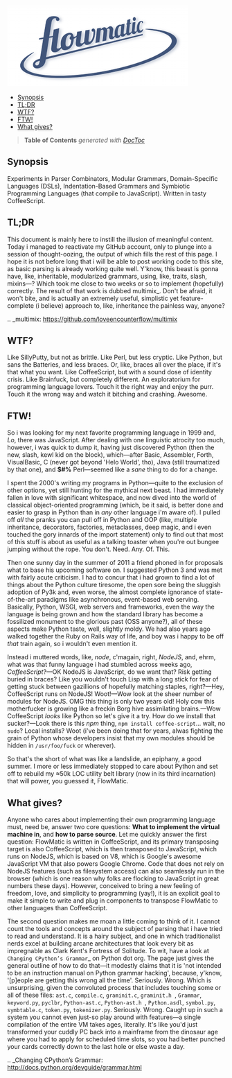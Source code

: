 ![](https://github.com/loveencounterflow/FLOWMATIC/raw/master/artwork/flowmatic-logo-4a.png)


- [Synopsis](#synopsis)
- [TL;DR](#tl;dr)
- [WTF?](#wtf)
- [FTW!](#ftw!)
- [What gives?](#what-gives)

> **Table of Contents**  *generated with [DocToc](http://doctoc.herokuapp.com/)*


## Synopsis


Experiments in Parser Combinators, Modular Grammars, Domain-Specific Languages (DSLs), Indentation-Based
Grammars and Symbiotic Programming Languages (that compile to JavaScript). Written in tasty CoffeeScript.

## TL;DR

This document is mainly here to instill the illusion of meaningful content. Today i managed to reactivate my
GitHub account, only to plunge into a session of thought-oozing, the output of which fills the rest of this
page. I hope it is not before long that i will be able to post working code to this site, as basic parsing
is already working quite well. Y'know, this beast is gonna have, like, inheritable, modularized grammars,
using, like, traits, slash, mixins—? Which took me close to two weeks or so to implement (hopefully)
correctly. The result of that work is dubbed multimix_. Don't be afraid, it won't bite, and is actually an
extremely useful, simplistic yet feature-complete (i believe) approach to, like, inheritance the painless
way, anyone?

..  _multimix: https://github.com/loveencounterflow/multimix

## WTF?

Like SillyPutty, but not as brittle. Like Perl, but less cryptic. Like Python, but sans the Batteries, and
less braces. Or, like, braces all over the place, if it's that what you want. Like CoffeeScript, but with a
sound dose of identity crisis. Like Brainfuck, but completely different. An exploratorium for programming
language lovers. Touch it the right way and enjoy the purr. Touch it the wrong way and watch it bitching and
crashing. Awesome.


## FTW!

So i was looking for my next favorite programming language in 1999 and, *Lo*, there was JavaScript. After
dealing with one linguistic atrocity too much, however, i was quick to dump it, having just discovered
Python (then the new, slash, kewl kid on the block), which—after Basic, Assembler, Forth, VisualBasic, C
(never got beyond 'Helo World', tho), Java (still traumatized by that one), and **$#%** Perl—seemed like a
*sane* thing to do for a change.

I spent the 2000's writing my programs in Python—quite to the exclusion of other options, yet still hunting
for the mythical next beast. I had immediately fallen in love with significant whitespace, and now dived
into the world of classical object-oriented programming (which, be it said, is better done and easier to
grasp in Python than in *any* other language i'm aware of). I pulled off *all* the pranks you can pull off
in Python and OOP (like, multiple inheritance, decorators, factories, metaclasses, deep magic, and i even
touched the gory innards of the import statement) only to find out that most of this stuff is about as
useful as a talking toaster when you're out bungee jumping without the rope. You don't. Need. Any. Of. This.

Then one sunny day in the summer of 2011 a friend phoned in for proposals what to base his upcoming software
on. I suggested Python 3 and was met with fairly acute criticism. I had to concur that i had grown to find a
lot of things about the Python culture tiresome, the open sore being the sluggish adoption of Py3k and, even
worse, the almost complete ignorance of state-of-the-art paradigms like asynchronous, event-based web
serving. Basically, Python, WSGI, web servers and frameworks, even the way the language is being grown and
how the standard library has become a fossilized monument to the glorious past (OSS anyone?), all of these
aspects make Python taste, well, slightly moldy. We had also years ago walked together the Ruby on Rails way
of life, and boy was i happy to be off *that* train again, so i wouldn't even mention it.

Instead i muttered words, like, *node*, c'magain, right, *NodeJS*, and, ehrm, what was that funny language i
had stumbled across weeks ago, *CoffeeScript*?—OK NodeJS is JavaScript, do we want that? Risk getting buried
in braces? Like you wouldn't touch Lisp with a long stick for fear of getting stuck between gazillions of
hopefully matching staples, right?—Hey, CoffeeScript runs on NodeJS! Woot!—Wow look at the sheer number of
modules for NodeJS. OMG this thing is only two years old! Holy cow this motherfucker is growing like a
freckin Borg hive assimilating brains.—Wow CoffeeScript *looks* like Python so let's give it a try. How do
we install that sucker?—Look there is this *npm* thing, ``npm install coffee-script``... wait, no ``sudo``?
Local installs? Woot (i've been doing that for years, alwas fighting the grain of Python whose developers
insist that my own modules should be hidden in ``/usr/foo/fuck`` or wherever).

So that's the short of what was like a landslide, an epiphany, a good summer. I more or less immediately
stopped to care about Python and set off to rebuild my ≈50k LOC utility belt library (now in its third
incarnation) that will power, you guessed it, FlowMatic.


## What gives?

Anyone who cares about implementing their own programming language must, need be, answer two core questions:
**What to implement the virtual machine in**, and **how to parse source**. Let me quickly answer the first
question: FlowMatic is written in CoffeeScript, and its primary transposing target is also CoffeeScript,
which is then transposed to JavaScript, which runs on NodeJS, which is based on V8, which is Google's
awesome JavaScript VM that also powers Google Chrome. Code that does not rely on NodeJS features (such as
filesystem access) can also seamlessly run in the browser (which is one reason why folks are flocking to
JavaScript in great numbers these days). However, conceived to bring a new feeling of freedom, love, and
simplicity to programming (yay!), it is an explicit goal to make it simple to write and plug in components
to transpose FlowMatic to other languages than CoffeeScript.

The second question makes me moan a little coming to think of it. I cannot count the tools and concepts
around the subject of parsing that i have tried to read and understand. It is a hairy subject, and one in
which traditionalist nerds excel at building arcane architectures that look every bit as impregnable as
Clark Kent's Fortress of Solitude. To wit, have a look at `Changing CPython’s Grammar`_ on Python dot org.
The page just gives the general outline of how to do that—it modestly claims that it is 'not intended to be
an instruction manual on Python grammar hacking', because, y'know, '[p]eople are getting this wrong all the
time'. Seriously. Wrong. Which is unsurprising, given the convoluted process that includes touching some or
all of these files: ``ast.c``, ``compile.c``, ``graminit.c``, ``graminit.h ``, ``Grammar``, ``keyword.py``,
``pyclbr``, ``Python-ast.c``, ``Python-ast.h ``, ``Python.asdl``, ``symbol.py``, ``symbtable.c``,
``token.py``, ``tokenizer.py``. Seriously. Wrong. Caught up in such a system you cannot even just-so play
around with features—a single compilation of the entire VM takes ages, literally. It's like you'd just
transformed your cuddly PC back into a mainframe from the dinosaur age where you had to apply for scheduled
time slots, so you had better punched your cards correctly down to the last hole or else waste a day.

.. _Changing CPython’s Grammar: http://docs.python.org/devguide/grammar.html






